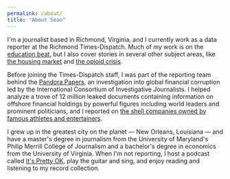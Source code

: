 ```yaml
---
permalink: /about/
title: "About Sean"
---
```


I'm a journalist based in Richmond, Virginia, and I currently work as a data reporter at the Richmond Times-Dispatch. Much of my work is on the [education beat](https://richmond.com/news/local/education/23-va-school-districts-have-taken-books-off-shelves-in-past-two-years/article_7ce0f31d-dbab-55f0-9576-cb4ae93e14eb.html), but I also cover stories in several other subject areas, like [the housing market](https://richmond.com/news/local/first-time-homebuyers-feel-squeezed-out-as-richmond-housing-market-stays-hot/article_934f3665-dec5-5c10-af92-c870dd5c2a7a.html) and [the opioid crisis](https://richmond.com/news/local/richmond-is-virginias-overdose-capital-nine-of-10-fatal-overdoses-in-the-city-involve-fentanyl/article_a3dce63b-63fc-5fe1-ba57-9796e68fe004.html).

Before joining the Times-Dispatch staff, I was part of the reporting team behind the [Pandora Papers](https://www.icij.org/investigations/pandora-papers/), an investigation into global financial corruption led by the International Consortium of Investigative Journalists. I helped analyze a trove of 12 million leaked documents containing information on offshore financial holdings by powerful figures including world leaders and prominent politicians, and I reported on [the shell companies owned by famous athletes and entertainers](https://www.icij.org/investigations/pandora-papers/shakira-sachin-julio-celebrities-use-offshore/).

I grew up in the greatest city on the planet — New Orleans, Louisiana — and have a master's degree in journalism from the University of Maryland's Philip Merrill College of Journalism and a bachelor's degree in economics from the University of Virginia. When I'm not reporting, I host a podcast called [It's Pretty OK](https://prettyokpod.com), play the guitar and sing, and enjoy reading and listening to my record collection.